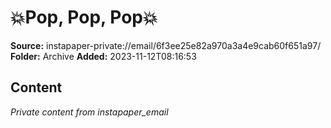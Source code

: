 # 💥Pop, Pop, Pop💥

**Source:** instapaper-private://email/6f3ee25e82a970a3a4e9cab60f651a97/
**Folder:** Archive
**Added:** 2023-11-12T08:16:53




## Content
*Private content from instapaper_email*
